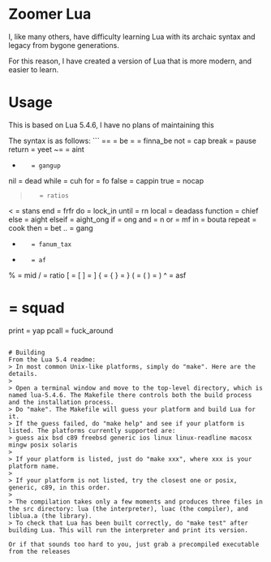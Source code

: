 # Zoomer Lua

I, like many others, have difficulty learning Lua with its archaic syntax and legacy from bygone generations.

For this reason, I have created a version of Lua that is more modern, and easier to learn.

# Usage

This is based on Lua 5.4.6, I have no plans of maintaining this

The syntax is as follows: ```
==       = be
=        = finna_be
not      = cap
break    = pause
return   = yeet
~=       = aint
+        = gangup
nil      = dead
while    = cuh
for      = fo
false    = cappin
true     = nocap
>        = ratios
<        = stans
end      = frfr
do       = lock_in
until    = rn
local    = deadass
function = chief
else     = aight
elseif   = aight_ong
if       = ong
and      = n
or       = mf
in       = bouta
repeat   = cook
then     = bet
..       = gang
-        = fanum_tax
*        = af
%        = mid
/        = ratio
[        = [
]        = ]
{        = {
}        = }
(        = (
)        = )
^        = asf
#        = squad
print    = yap
pcall    = fuck_around
```

# Building
From the Lua 5.4 readme:
> In most common Unix-like platforms, simply do "make". Here are the details.
>
> Open a terminal window and move to the top-level directory, which is named lua-5.4.6. The Makefile there controls both the build process and the installation process.
> Do "make". The Makefile will guess your platform and build Lua for it.
> If the guess failed, do "make help" and see if your platform is listed. The platforms currently supported are:
> guess aix bsd c89 freebsd generic ios linux linux-readline macosx mingw posix solaris
>
> If your platform is listed, just do "make xxx", where xxx is your platform name.
>
> If your platform is not listed, try the closest one or posix, generic, c89, in this order.
>
> The compilation takes only a few moments and produces three files in the src directory: lua (the interpreter), luac (the compiler), and liblua.a (the library).
> To check that Lua has been built correctly, do "make test" after building Lua. This will run the interpreter and print its version.

Or if that sounds too hard to you, just grab a precompiled executable from the releases